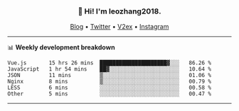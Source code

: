 <h3 align="center">👋 Hi! I'm leozhang2018.</h3>
<p align="center">
  <a href="https://leozhang2018.me">Blog</a> •
  <a href="https://twitter.com/leozhang2018">Twitter</a> •
  <a href="https://www.v2ex.com/member/leozhang">V2ex</a> •
  <a href="https://www.instagram.com/leozhanghere">Instagram</a>
</p>

-------

📊 **Weekly development breakdown**
<!--START_SECTION:waka-->

```text
Vue.js       15 hrs 26 mins  █████████████████████▓░░░   86.26 %
JavaScript   1 hr 54 mins    ██▓░░░░░░░░░░░░░░░░░░░░░░   10.64 %
JSON         11 mins         ▒░░░░░░░░░░░░░░░░░░░░░░░░   01.06 %
Nginx        8 mins          ▒░░░░░░░░░░░░░░░░░░░░░░░░   00.79 %
LESS         6 mins          ░░░░░░░░░░░░░░░░░░░░░░░░░   00.58 %
Other        5 mins          ░░░░░░░░░░░░░░░░░░░░░░░░░   00.47 %
```

<!--END_SECTION:waka-->
-------

